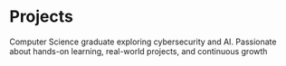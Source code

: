 # Projects
Computer Science graduate exploring cybersecurity and AI. Passionate about hands-on learning, real-world projects, and continuous growth
